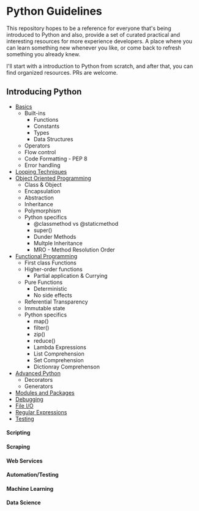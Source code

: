 # Python Guidelines

This repository hopes to be a reference for everyone that's being introduced to Python and also, provide a set of curated practical and interesting resources for more experience developers. A place where you can learn something new whenever you like, or come back to refresh something you already knew.

I'll start with a introduction to Python from scratch, and after that, you can find organized resources. PRs are welcome.

## Introducing Python

* [Basics](./introduction/basics)
	* Built-ins
		* Functions
		* Constants
		* Types
		* Data Structures
	* Operators
	* Flow control
	* Code Formatting - PEP 8
	* Error handling
* [Looping Techniques](./introduction/looping)
* [Object Oriented Programming](./introduction/oop)
	* Class & Object
	* Encapsulation
	* Abstraction
	* Inheritance
	* Polymorphism
	* Python specifics
		* @classmethod vs @staticmethod
		* super()
		* Dunder Methods
		* Multple Inheritance
		* MRO - Method Resolution Order
* [Functional Programming](./introduction/functional)
	* First class Functions
	* Higher-order functions
		* Partial application & Currying
	* Pure Functions
		* Deterministic 
		* No side effects
	* Referential Transparency
	* Immutable state
	* Python specifics
		* map()
		* filter()
		* zip()
		* reduce()
		* Lambda Expressions
		* List Comprehension
		* Set Comprehension
		* Dictionray Comprehenson
* [Advanced Python](./introduction/advanced)
	* Decorators
	* Generators
* [Modules and Packages](./introduction/modules)
* [Debugging](./introduction/debugging)
* [File I/O](./introduction/io)
* [Regular Expressions](./introduction/regexp)
* [Testing](./introduction/testing)

#### Scripting

#### Scraping

#### Web Services

#### Automation/Testing

#### Machine Learning

#### Data Science


